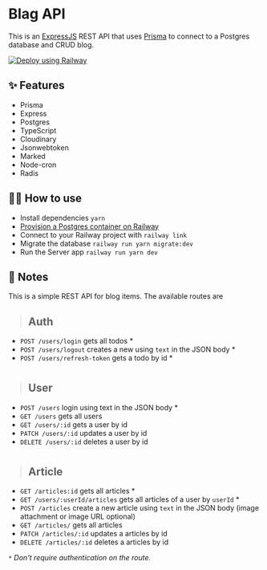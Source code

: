 
# Blag API

This is an [ExpressJS](https://expressjs.com/) REST API that uses [Prisma](https://www.prisma.io/) to connect to a Postgres database and CRUD blog.

[![Deploy using Railway](https://railway.app/button.svg)](https://railway.app?referralCode=adrielgama)

## ✨ Features

- Prisma
- Express
- Postgres
- TypeScript
- Cloudinary
- Jsonwebtoken
- Marked
- Node-cron
- Radis

## 💁‍♀️ How to use

- Install dependencies `yarn`
- [Provision a Postgres container on Railway](https://dev.new)
- Connect to your Railway project with `railway link`
- Migrate the database `railway run yarn migrate:dev`
- Run the Server app `railway run yarn dev`

## 📝 Notes

This is a simple REST API for blog items. The available routes are

> ## Auth
- `POST /users/login` gets all todos *
- `POST /users/logout` creates a new using `text` in the JSON body *
- `POST /users/refresh-token` gets a todo by id *
  
#

> ## User
- `POST /users` login using text in the JSON body *
- `GET /users` gets all users
- `GET /users/:id` gets a user by id
- `PATCH /users/:id` updates a user by id
- `DELETE /users/:id` deletes a user by id

#

> ## Article
- `GET /articles:id` gets all articles *
- `GET /users/:userId/articles` gets all articles of a user by `userId`  *
- `POST /articles` create a new article using `text` in the JSON body (image attachment or image URL optional)
- `GET /articles/` gets all articles
- `PATCH /articles/:id` updates a articles by id
- `DELETE /articles/:id` deletes a articles by id


_`*` Don't require authentication on the route._ 